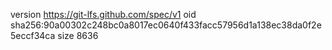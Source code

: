 version https://git-lfs.github.com/spec/v1
oid sha256:90a00302c248bc0a8017ec0640f433facc57956d1a138ec38da0f2e5eccf34ca
size 8636
